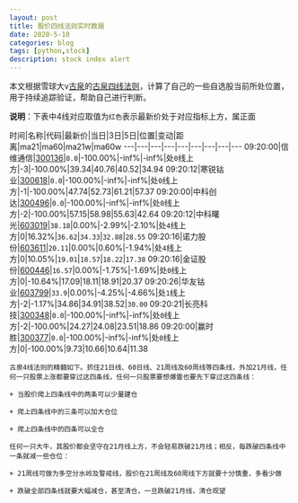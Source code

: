```yaml
---
layout: post
title: 股价四线法则实时数据
date: 2020-5-10
categories: blog
tags: [python,stock]
description: stock index alert
---
```



本文根据雪球大v[古泉](https://xueqiu.com/u/7148646888)的[古泉四线法则](https://xueqiu.com/7148646888/130498192)，计算了自己的一些自选股当前所处位置，用于持续追踪验证，帮助自己进行判断。

**说明**：下表中4线对应取值为`红色`表示最新价处于对应指标上方，属正面

时间|名称|代码|最新价|当日|3日|5日|位置|变动|距离|ma21|ma60|ma21w|ma60w
---|---|---|---|---|---|---|---|---
09:20:00|信维通信|[300136](https://xueqiu.com/S/SZ300136)|`0.0`|-100.00%|-inf%|-inf%|处`0`线上方|-3|-100.00%|39.34|40.76|40.52|34.94
09:20:12|寒锐钴业|[300618](https://xueqiu.com/S/SZ300618)|`0.0`|-100.00%|-inf%|-inf%|处`0`线上方|-1|-100.00%|47.74|52.73|61.21|57.37
09:20:00|中科创达|[300496](https://xueqiu.com/S/SZ300496)|`0.0`|-100.00%|-inf%|-inf%|处`0`线上方|-2|-100.00%|57.15|58.98|55.63|42.64
09:20:12|中科曙光|[603019](https://xueqiu.com/S/SH603019)|`38.18`|0.00%|-2.99%|-2.10%|处`4`线上方|0|16.32%|`36.62`|`34.33`|`32.88`|`28.55`
09:20:16|诺力股份|[603611](https://xueqiu.com/S/SH603611)|`20.11`|0.00%|0.60%|-1.94%|处`4`线上方|0|10.05%|`19.01`|`18.57`|`18.22`|`17.38`
09:20:16|金证股份|[600446](https://xueqiu.com/S/SH600446)|`16.57`|0.00%|-1.75%|-1.69%|处`0`线上方|0|-10.64%|17.09|18.11|18.91|20.37
09:20:26|华友钴业|[603799](https://xueqiu.com/S/SH603799)|`33.9`|0.00%|-4.25%|-4.66%|处`1`线上方|-2|-1.17%|34.86|34.91|38.52|`30.00`
09:20:21|长亮科技|[300348](https://xueqiu.com/S/SZ300348)|`0.0`|-100.00%|-inf%|-inf%|处`0`线上方|-2|-100.00%|24.27|24.08|23.51|18.86
09:20:00|赢时胜|[300377](https://xueqiu.com/S/SZ300377)|`0.0`|-100.00%|-inf%|-inf%|处`0`线上方|0|-100.00%|9.73|10.66|10.64|11.38

```
古泉4线法则的精髓如下。抓住21日线、60日线、21周线及60周线等四条线，外加21月线，任何一只股票上涨都要穿过这四条线，任何一只股票要想爆雷也要先下穿过这四条线：

+ 当股价爬上四条线中的两条可以少量建仓

+ 爬上四条线中的三条可以加大仓位

+ 爬上四条线中的四条可以全仓

任何一只大牛，其股价都会坚守在21月线上方，不会轻易跌破21月线；相反，每跌破四条线中一条就减一些仓位：

+ 21周线可做为多空分水岭及警戒线，股价在21周线及60周线下方就要十分慎重，多看少做

+ 跌破全部四条线就要大幅减仓，甚至清仓，一旦跌破21月线，清仓观望
```